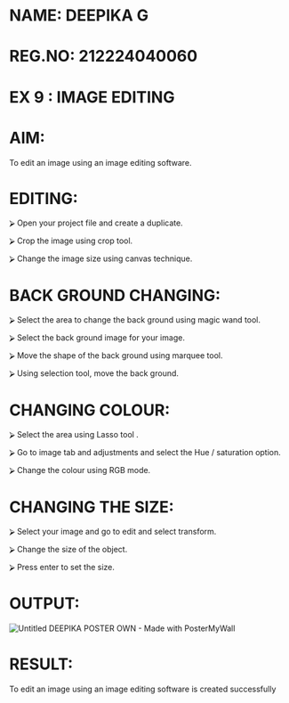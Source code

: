 # NAME: DEEPIKA G
# REG.NO: 212224040060

# EX 9 : IMAGE EDITING
# AIM:

To edit an image using an image editing software.

# EDITING:

⮚	Open your project file and create a duplicate.

⮚	Crop the image using crop tool.

⮚	Change the image size using canvas technique.

# BACK GROUND CHANGING:

⮚	Select the area to change the back ground using magic wand tool.

⮚	Select the back ground image for your image.

⮚	Move the shape of the back ground using marquee tool.

⮚	Using selection tool, move the back ground.

# CHANGING COLOUR:

⮚	Select the area using Lasso tool .

⮚	Go to image tab and adjustments and select the Hue / saturation option.

⮚	Change the colour using RGB mode.

# CHANGING THE SIZE:


⮚	Select your image and go to edit and select transform.

⮚	Change the size of the object.

⮚	Press enter to set the size.

# OUTPUT:

![Untitled    DEEPIKA POSTER OWN - Made with PosterMyWall](https://github.com/user-attachments/assets/48b7f783-74c4-4277-8e37-f252f83c820c)

# RESULT:
To edit an image using an image editing software is created successfully
